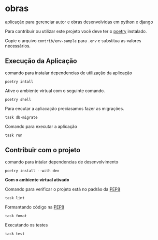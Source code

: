 # obras

aplicação para gerenciar autor e obras desenvolvidas em [python](https://python.org.br/) e [django](https://www.djangoproject.com/)

Para contribuir ou utilizar este projeto você deve ter o [poetry](https://python-poetry.org/) instalado.

Copie o arquivo `contrib/env-sample` para `.env` e substitua as valores necessários.

## Execução da Aplicação

comando para instalar dependencias de utilização da aplicação

    poetry intall

Ative o ambiente virtual com o seguinte comando.

    poetry shell

Para eecutar a apliacação preciasamos fazer as migrações.

    task db-migrate

Comando para executar a aplicação

    task run

## Contribuir com o projeto

 comando para intalar dependencias de desenvolvimento

    poetry install --with dev

**Com o ambiente virtual ativado**

Comando para verificar o projeto está no padrão da [PEP8](https://peps.python.org/pep-0008/)

    task lint

Formantando código na [PEP8](https://peps.python.org/pep-0008/)

    task fomat

Executando os testes

    task test

